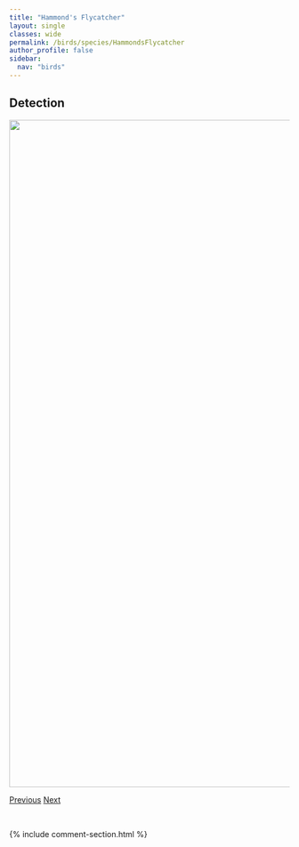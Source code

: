 ```yaml
---
title: "Hammond's Flycatcher"
layout: single
classes: wide
permalink: /birds/species/HammondsFlycatcher
author_profile: false
sidebar:
  nav: "birds"
---
```


<h2>Detection</h2>

<a href="https://drive.google.com/uc?export=view&id=1BC03hwz14k8FQKhs2R2AoWOZ7sFiMrK9">
<img src="https://drive.google.com/uc?export=view&id=1BC03hwz14k8FQKhs2R2AoWOZ7sFiMrK9" height = "1200" width = "800">
</a>

<a href="/birds/species/GreenwingedTeal/" class="pagination--pager" title="Green-winged Teal">Previous</a> <a href="/birds/species/HairyWoodpecker/" class="pagination--pager" title="Hairy Woodpecker">Next</a>

<p>&nbsp;</p>

{% include comment-section.html %}
